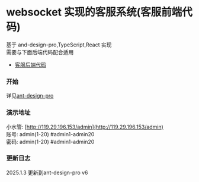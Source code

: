 # websocket 实现的客服系统(客服前端代码)

基于 and-design-pro,TypeScript,React 实现  
需要与下面后端代码配合适用

- [客服后端代码](https://github.com/zjwshisb/go-chat-service)

### 开始

详见[ant-design-pro](https://github.com/ant-design/ant-design-pro)

### 演示地址

小水管: [http://119.29.196.153/admin](http://119.29.196.153/admin)  
账号: admin(1-20) #admin1-admin20  
密码: admin(1-20) #admin1-admin20

### 更新日志

2025.1.3 更新到ant-design-pro v6
